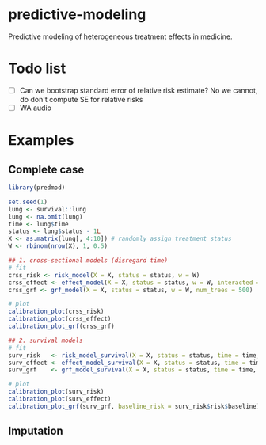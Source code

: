 # predictive-modeling
Predictive modeling of heterogeneous treatment effects in medicine.

# Todo list
- [ ] Can we bootstrap standard error of relative risk estimate? No we cannot, do don't compute SE for relative risks
- [ ] WA audio

# Examples
## Complete case

```R
library(predmod)

set.seed(1)
lung <- survival::lung
lung <- na.omit(lung)
time <- lung$time
status <- lung$status - 1L
X <- as.matrix(lung[, 4:10]) # randomly assign treatment status
W <- rbinom(nrow(X), 1, 0.5)

## 1. cross-sectional models (disregard time)
# fit
crss_risk <- risk_model(X = X, status = status, w = W)
crss_effect <- effect_model(X = X, status = status, w = W, interacted = c("sex", "age"))
crss_grf <- grf_model(X = X, status = status, w = W, num_trees = 500)

# plot
calibration_plot(crss_risk)
calibration_plot(crss_effect)
calibration_plot_grf(crss_grf)

## 2. survival models
# fit
surv_risk   <- risk_model_survival(X = X, status = status, time = time, w = W)
surv_effect <- effect_model_survival(X = X, status = status, time = time, w = W, interacted = c("age", "sex"))
surv_grf    <- grf_model_survival(X = X, status = status, time = time, w = W, num_trees = 500)

# plot
calibration_plot(surv_risk)
calibration_plot(surv_effect)
calibration_plot_grf(surv_grf, baseline_risk = surv_risk$risk$baseline)

```

## Imputation 
